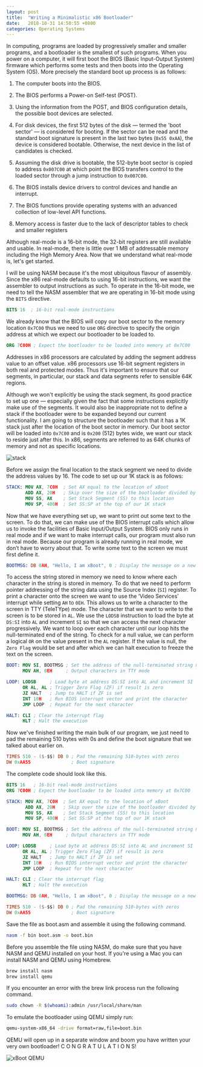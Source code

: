 ```yaml
---
layout: post
title:  "Writing a Minimalistic x86 Bootloader"
date:   2018-10-31 14:50:55 +0800
categories: Operating Systems
---
```


In computing, programs are loaded by progressively smaller and smaller programs, and a bootloader is the smallest of such programs. When you power on a computer, it will first boot the BIOS (Basic Input-Output System) firmware which performs some tests and then boots into the Operating System (OS). More precisely the standard boot up process is as follows:

1. The computer boots into the BIOS.
2. The BIOS performs a Power-on Self-test (POST).
3. Using the information from the POST, and BIOS configuration details, the possible boot devices are selected.
4. For disk devices, the first 512 bytes of the disk — termed the 'boot sector' — is considered for booting. If the sector can be read and the standard boot signature is present in the last two bytes (`0x55 0xAA`), the device is considered bootable. Otherwise, the next device in the list of candidates is checked.
5. Assuming the disk drive is bootable, the 512-byte boot sector is copied to address `0x007C00` at which point the BIOS transfers control to the loaded sector through a jump instruction to `0x007C00`.

1. The BIOS installs device drivers to control devices and handle an interrupt.
2. The BIOS functions provide operating systems with an advanced collection of low-level API functions.
3. Memory access is faster due to the lack of descriptor tables to check and smaller registers

Although real-mode is a 16-bit mode, the 32-bit registers are still available and usable. In real-mode, there is little over 1 MB of addressable memory including the High Memory Area. Now that we understand what real-mode is, let's get started.

I will be using NASM because it's the most ubiquitous flavour of assembly. Since the x86 real-mode defaults to using 16-bit instructions, we want the assembler to output instructions as such. To operate in the 16-bit mode, we need to tell the NASM assembler that we are operating in 16-bit mode using the `BITS` directive.

```nasm
BITS 16  ; 16-bit real-mode instructions
```

We already know that the BIOS will copy our boot sector to the memory location `0x7C00` thus we need to use `ORG` directive to specify the origin address at which we expect our bootloader to be loaded to.

```nasm
ORG 7C00H ; Expect the bootloader to be loaded into memory at 0x7C00
```

Addresses in x86 processors are calculated by adding the segment address value to an offset value. x86 processors use 16-bit segment registers in both real and protected modes. Thus it's important to ensure that our segments, in particular, our stack and data segments refer to sensible 64K regions. 

Although we won't explicitly be using the stack segment, its good practice to set up one — especially given the fact that some instructions explicitly make use of the segments. It would also be inappropriate not to define a stack if the bootloader were to be expanded beyond our current functionality. I am going to structure the bootloader such that it has a 1K stack just after the location of the boot sector in memory. Our boot sector will be loaded into `0x7C00` and is `0x200` (512) bytes wide, we want our stack to reside just after this. In x86, segments are referred to as 64K chunks of memory and not as specific locations.

![stack]({{site.baseurl}}/assets/img/boot-stack.png)

Before we assign the final location to the stack segment we need to divide the address values by 16. The code to set up our 1K stack is as follows:

```nasm
STACK: MOV AX, 7C0H  ; Set AX equal to the location of xBoot
       ADD AX, 20H   ; Skip over the size of the bootloader divided by 16
       MOV SS, AX    ; Set Stack Segment (SS) to this location
       MOV SP, 400H  ; Set SS:SP at the top of our 1K stack
```

Now that we have everything set up, we want to print out some text to the screen. To do that, we can make use of the BIOS interrupt calls which allow us to invoke the facilities of Basic Input/Output System. BIOS only runs in real mode and if we want to make interrupt calls, our program must also run in real mode. Because our program is already running in real mode, we don’t have to worry about that. To write some text to the screen we must first define it. 

```nasm
BOOTMSG: DB 0AH, "Hello, I am xBoot", 0 ; Display the message on a new line
```

To access the string stored in memory we need to know where each character in the string is stored in memory. To do that we need to perform pointer addressing of the string data using the Source Index (`SI`) register. To print a character onto the screen we want to use the ‘Video Services’ interrupt while setting `AH` to `0EH`. This allows us to write a character to the screen in TTY (TeleTYpe) mode. The character that we want to write to the screen is to be stored in `AL`. We use the `LODSB` instruction to load the byte at `DS:SI` into `AL` and increment `SI` so that we can access the next character progressively. We want to loop over each character until our loop hits the null-terminated end of the string. To check for a null value, we can perform a logical `OR` on the value present in the `AL` register. If the value is null, the `Zero Flag` would be set and after which we can halt execution to freeze the text on the screen.

```nasm
BOOT: MOV SI, BOOTMSG ; Set the address of the null-terminated string message to the SI register
      MOV AH, 0EH     ; Output characters in TTY mode

LOOP: LODSB     ; Load byte at address DS:SI into AL and increment SI
      OR AL, AL ; Trigger Zero Flag (ZF) if result is zero
      JZ HALT   ; Jump to HALT if ZF is set
      INT 10H   ; Run BIOS interrupt vector and print the character
      JMP LOOP  ; Repeat for the next character

HALT: CLI ; Clear the interrupt flag
      HLT ; Halt the execution 
```

Now we've finished writing the main bulk of our program, we just need to pad the remaining 510 bytes with 0s and define the boot signature that we talked about earlier on. 

```nasm
TIMES 510 - ($-$$) DB 0 ; Pad the remaining 510-bytes with zeros
DW 0xAA55               ; Boot signature
``` 
The complete code should look like this.

```nasm
BITS 16   ; 16-bit real-mode instructions
ORG 7C00H ; Expect the bootloader to be loaded into memory at 0x7C00

STACK: MOV AX, 7C0H  ; Set AX equal to the location of xBoot
       ADD AX, 20H   ; Skip over the size of the bootloader divided by 16
       MOV SS, AX    ; Set Stack Segment (SS) to this location
       MOV SP, 400H  ; Set SS:SP at the top of our 1K stack

BOOT: MOV SI, BOOTMSG ; Set the address of the null-terminated string message to the SI register
      MOV AH, 0EH     ; Output characters in TTY mode

LOOP: LODSB     ; Load byte at address DS:SI into AL and increment SI
      OR AL, AL ; Trigger Zero Flag (ZF) if result is zero
      JZ HALT   ; Jump to HALT if ZF is set
      INT 10H   ; Run BIOS interrupt vector and print the character
      JMP LOOP  ; Repeat for the next character

HALT: CLI ; Clear the interrupt flag
      HLT ; Halt the execution

BOOTMSG: DB 0AH, "Hello, I am xBoot", 0 ; Display the message on a new line

TIMES 510 - ($-$$) DB 0 ; Pad the remaining 510-bytes with zeros
DW 0xAA55               ; Boot signature
```

Save the file as boot.asm and assemble it using the following command.

```bash
nasm -f bin boot.asm -o boot.bin
```

Before you assemble the file using NASM, do make sure that you have NASM and QEMU installed on your host. If you're using a Mac you can install NASM and QEMU using Homebrew.

```bash
brew install nasm
brew install qemu
```

If you encounter an error with the brew link process run the following command.

```bash
sudo chown -R $(whoami):admin /usr/local/share/man
```

 To emulate the bootloader using QEMU simply run:

```bash
qemu-system-x86_64 -drive format=raw,file=boot.bin
```
QEMU will open up in a separate window and boom you have written your very own bootloader!  C O N G R A T U L A T I O N S!

![xBoot QEMU]({{site.baseurl}}/assets/img/xBoot.png)